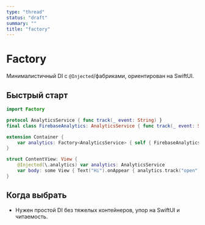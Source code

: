 ```yaml
---
type: "thread"
status: "draft"
summary: ""
title: "factory"
---
```


# Factory

Минималистичный DI с `@Injected`/фабриками, ориентирован на SwiftUI.

## Быстрый старт

```swift
import Factory

protocol AnalyticsService { func track(_ event: String) }
final class FirebaseAnalytics: AnalyticsService { func track(_ event: String) {} }

extension Container {
    var analytics: Factory<AnalyticsService> { self { FirebaseAnalytics() }.singleton }
}

struct ContentView: View {
    @Injected(\.analytics) var analytics: AnalyticsService
    var body: some View { Text("Hi").onAppear { analytics.track("open") } }
}
```

## Когда выбрать

- Нужен простой DI без тяжелых контейнеров, упор на SwiftUI и читаемость.





